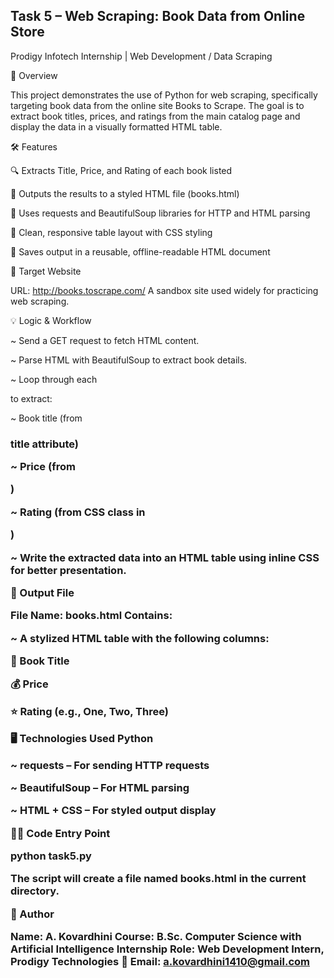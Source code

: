 ## Task 5 – Web Scraping: Book Data from Online Store

Prodigy Infotech Internship | Web Development / Data Scraping

📝 Overview

This project demonstrates the use of Python for web scraping, specifically targeting book data from the online site Books to Scrape. The goal is to extract book titles, prices, and ratings from the main catalog page and display the data in a visually formatted HTML table.

🛠️ Features

 🔍 Extracts Title, Price, and Rating of each book listed

 📄 Outputs the results to a styled HTML file (books.html)

 🧠 Uses requests and BeautifulSoup libraries for HTTP and HTML parsing

 🎨 Clean, responsive table layout with CSS styling

 💾 Saves output in a reusable, offline-readable HTML document

🔗 Target Website

  URL: http://books.toscrape.com/
 A sandbox site used widely for practicing web scraping.

💡 Logic & Workflow

~ Send a GET request to fetch HTML content.

~ Parse HTML with BeautifulSoup to extract book details.

~ Loop through each <article class="product_pod"> to extract:

~ Book title (from <h3><a> title attribute)

~ Price (from <p class="price_color">)

~ Rating (from CSS class in <p class="star-rating">)

~ Write the extracted data into an HTML table using inline CSS for better presentation.

📂 Output File

File Name: books.html
Contains:

~ A stylized HTML table with the following columns:

📖 Book Title

💰 Price

⭐ Rating (e.g., One, Two, Three)

🖥️ Technologies Used
Python

~ requests – For sending HTTP requests

~ BeautifulSoup – For HTML parsing

~ HTML + CSS – For styled output display

👨‍💻 Code Entry Point

python task5.py

The script will create a file named books.html in the current directory.

🧑 Author

Name: A. Kovardhini
Course: B.Sc. Computer Science with Artificial Intelligence
Internship Role: Web Development Intern, Prodigy Technologies
📧 Email: a.kovardhini1410@gmail.com


